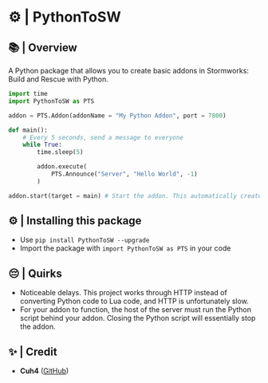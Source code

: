 # ⚙️ | PythonToSW

## 📚 | Overview
A Python package that allows you to create basic addons in Stormworks: Build and Rescue with Python.

```python
import time
import PythonToSW as PTS

addon = PTS.Addon(addonName = "My Python Addon", port = 7800)

def main():
    # Every 5 seconds, send a message to everyone
    while True:
        time.sleep(5)

        addon.execute(
            PTS.Announce("Server", "Hello World", -1)
        )

addon.start(target = main) # Start the addon. This automatically creates an addon and places it in your Stormworks' addon directory, so you can easily use the addon in a save
```

## ⚙️ | Installing this package
- Use `pip install PythonToSW --upgrade`
- Import the package with `import PythonToSW as PTS` in your code

## 😔 | Quirks
- Noticeable delays. This project works through HTTP instead of converting Python code to Lua code, and HTTP is unfortunately slow.
- For your addon to function, the host of the server must run the Python script behind your addon. Closing the Python script will essentially stop the addon.

## ✨ | Credit
- **Cuh4** ([GitHub](https://github.com/Cuh4)) 